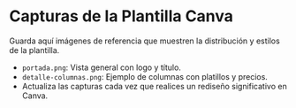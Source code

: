 # Capturas de la Plantilla Canva

Guarda aquí imágenes de referencia que muestren la distribución y estilos de la plantilla.

- `portada.png`: Vista general con logo y título.
- `detalle-columnas.png`: Ejemplo de columnas con platillos y precios.
- Actualiza las capturas cada vez que realices un rediseño significativo en Canva.
